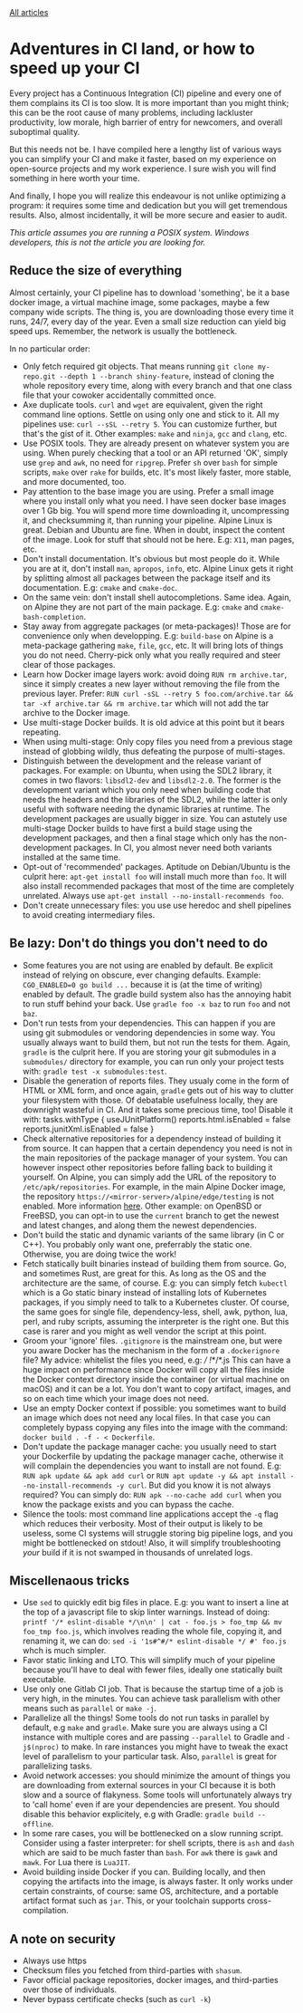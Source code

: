 <link rel="stylesheet" type="text/css" href="main.css">
<a href="/blog">All articles</a>

# Adventures in CI land, or how to speed up your CI

Every project has a Continuous Integration (CI) pipeline and every one of them complains its CI is too slow. It is more important than you might think; this can be the root cause of many problems, including lackluster productivity, low morale, high barrier of entry for newcomers, and overall suboptimal quality.

But this needs not be. I have compiled here a lengthy list of various ways you can simplify your CI and make it faster, based on my experience on open-source projects and my work experience. I sure wish you will find something in here worth your time.

And finally, I hope you will realize this endeavour is not unlike optimizing a program: it requires some time and dedication but you will get tremendous results. Also, almost incidentally, it will be more secure and easier to audit.

*This article assumes you are running a POSIX system. Windows developers, this is not the article you are looking for.*

## Reduce the size of everything

Almost certainly, your CI pipeline has to download 'something', be it a base docker image, a virtual machine image, some packages, maybe a few company wide scripts. The thing is, you are downloading those every time it runs, 24/7, every day of the year. Even a small size reduction can yield big speed ups. Remember, the network is usually the bottleneck. 

In no particular order: 

- Only fetch required git objects. That means running `git clone my-repo.git --depth 1 --branch shiny-feature`, instead of cloning the whole repository every time, along with every branch and that one class file that your cowoker accidentally committed once.
- Axe duplicate tools. `curl` and `wget` are equivalent, given the right command line options. Settle on using only one and stick to it. All my pipelines use: `curl --sSL --retry 5`. You can customize further, but that's the gist of it. Other examples: `make` and `ninja`, `gcc` and `clang`, etc.
- Use POSIX tools. They are already present on whatever system you are using. When purely checking that a tool or an API returned 'OK', simply use `grep` and `awk`, no need for `ripgrep`. Prefer `sh` over `bash` for simple scripts, `make` over `rake` for builds, etc. It's most likely faster, more stable, and more documented, too. 
- Pay attention to the base image you are using. Prefer a small image where you install only what you need. I have seen docker base images over 1 Gb big. You will spend more time downloading it, uncompressing it, and checksumming it, than running your pipeline. Alpine Linux is great. Debian and Ubuntu are fine. When in doubt, inspect the content of the image. Look for stuff that should not be here. E.g: `X11`, man pages, etc.
- Don't install documentation. It's obvious but most people do it. While you are at it, don't install `man`, `apropos`, `info`, etc. Alpine Linux gets it right by splitting almost all packages between the package itself and its documentation. E.g: `cmake` and `cmake-doc`.
- On the same vein: don't install shell autocompletions. Same idea. Again, on Alpine they are not part of the main package. E.g: `cmake` and `cmake-bash-completion`.
- Stay away from aggregate packages (or meta-packages)! Those are for convenience only when developping. E.g: `build-base` on Alpine is a meta-package gathering `make`, `file`, `gcc`, etc. It will bring lots of things you do not need. Cherry-pick only what you really required and steer clear of those packages.
- Learn how Docker image layers work: avoid doing `RUN rm archive.tar`, since it simply creates a new layer without removing the file from the previous layer. Prefer: `RUN curl -sSL --retry 5 foo.com/archive.tar && tar -xf archive.tar && rm archive.tar` which will not add the tar archive to the Docker image.
- Use multi-stage Docker builds. It is old advice at this point but it bears repeating.
- When using multi-stage: Only copy files you need from a previous stage instead of globbing wildly, thus defeating the purpose of multi-stages.
- Distinguish between the development and the release variant of packages. For example: on Ubuntu, when using the SDL2 library, it comes in two flavors: `libsdl2-dev` and `libsdl2-2.0`. The former is the development variant which you only need when building code that needs the headers and the libraries of the SDL2, while the latter is only useful with software needing the dynamic libraries at runtime. The development packages are usually bigger in size. You can astutely use multi-stage Docker builds to have first a build stage using the development packages, and then a final stage which only has the non-development packages. In CI, you almost never need both variants installed at the same time.
- Opt-out of 'recommended' packages. Aptitude on Debian/Ubuntu is the culprit here: `apt-get install foo` will install much more than `foo`. It will also install recommended packages that most of the time are completely unrelated. Always use `apt-get install --no-install-recommends foo`.
- Don't create unnecessary files: you use use heredoc and shell pipelines to avoid creating intermediary files.


## Be lazy: Don't do things you don't need to do

- Some features you are not using are enabled by default. Be explicit instead of relying on obscure, ever changing defaults. Example: `CGO_ENABLED=0 go build ...` because it is (at the time of writing) enabled by default. The gradle build system also has the annoying habit to run stuff behind your back. Use `gradle foo -x baz` to run `foo` and not `baz`.
- Don't run tests from your dependencies. This can happen if you are using git submodules or vendoring dependencies in some way. You usually always want to build them, but not run the tests for them. Again, `gradle` is the culprit here. If you are storing your git submodules in a `submodules/` directory for example, you can run only your project tests with: `gradle test -x submodules:test`.
- Disable the generation of reports files. They usualy come in the form of HTML or XML form, and once again, `gradle` gets out of his way to clutter your filesystem with those. Of debatable usefulness locally, they are downright wasteful in CI. And it takes some precious time, too! Disable it with: 
     tasks.withType<Test> {
         useJUnitPlatform()
         reports.html.isEnabled = false
         reports.junitXml.isEnabled = false
     }
- Check alternative repositories for a dependency instead of building it from source. It can happen that a certain dependency you need is not in the main repositories of the package manager of your system. You can however inspect other repositories before falling back to building it yourself. On Alpine, you can simply add the URL of the repository to `/etc/apk/repositories`. For example, in the main Alpine Docker image, the repository `https://<mirror-server>/alpine/edge/testing` is not enabled. More information [here](https://wiki.alpinelinux.org/wiki/Enable_Community_Repository). Other example: on OpenBSD or FreeBSD, you can opt-in to use the `current` branch to get the newest and latest changes, and along them the newest dependencies.
- Don't build the static and dynamic variants of the same library (in C or C++). You probably only want one, preferrably the static one. Otherwise, you are doing twice the work!
- Fetch statically built binaries instead of building them from source. Go, and sometimes Rust, are great for this. As long as the OS and the architecture are the same, of course. E.g: you can simply fetch `kubectl` which is a Go static binary instead of installing lots of Kubernetes packages, if you simply need to talk to a Kubernetes cluster. Of course, the same goes for single file, dependency-less, shell, awk, python, lua, perl, and ruby scripts, assuming the interpreter is the right one. But this case is rarer and you might as well vendor the script at this point.
- Groom your 'ignore' files. `.gitignore` is the mainstream one, but were you aware Docker has the mechanism in the form of a `.dockerignore` file? My advice: whitelist the files you need, e.g:
    **/*
    !**/*.js
  This can have a huge impact on performance since Docker will copy all the files inside the Docker context directory inside the container (or virtual machine on macOS) and it can be a lot. You don't want to copy artifact, images, and so on each time which your image does not need.
- Use an empty Docker context if possible: you sometimes want to build an image which does not need any local files. In that case you can completely bypass copying any files into the image with the command: `docker build . -f - < Dockerfile`.
- Don't update the package manager cache: you usually need to start your Dockerfile by updating the package manager cache, otherwise it will complain the dependencies you want to install are not found. E.g: `RUN apk update && apk add curl` or `RUN apt update -y && apt install --no-install-recommends -y curl`. But did you know it is not always required? You can simply do: `RUN apk --no-cache add curl` when you know the package exists and you can bypass the cache.
- Silence the tools: most command line applications accept the `-q` flag which reduces their verbosity. Most of their output is likely to be useless, some CI systems will struggle storing big pipeline logs, and you might be bottlenecked on stdout! Also, it will simplify troubleshooting *your* build if it is not swamped in thousands of unrelated logs.


## Miscellenaous tricks

- Use `sed` to quickly edit big files in place. E.g: you want to insert a line at the top of a javascript file to skip linter warnings. Instead of doing: `printf '/* eslint-disable */\n\n' | cat - foo.js > foo_tmp && mv foo_tmp foo.js`, which involves reading the whole file, copying it, and renaming it, we can do: `sed -i '1s#^#/* eslint-disable */ #' foo.js` whch is much simpler.
- Favor static linking and LTO. This will simplify much of your pipeline because you'll have to deal with fewer files, ideally one statically built executable.
- Use only one Gitlab CI job. That is because the startup time of a job is very high, in the minutes. You can achieve task parallelism with other means such as `parallel` or `make -j`.
- Parallelize all the things! Some tools do not run tasks in parallel by default, e.g `make` and `gradle`. Make sure you are always using a CI instance with multiple cores and are passing `--parallel` to Gradle and `-j$(nproc)` to make. In rare instances you might have to tweak the exact level of parallelism to your particular task. Also, `parallel` is great for parallelizing tasks.
- Avoid network accesses: you should minimize the amount of things you are downloading from external sources in your CI because it is both slow and a source of flakyness. Some tools will unfortunately always try to 'call home' even if are your dependencies are present. You should disable this behavior explicitely, e.g with Gradle: `gradle build --offline`.
- In some rare cases, you will be bottlenecked on a slow running script. Consider using a faster interpreter: for shell scripts, there is `ash` and `dash` which are said to be much faster than `bash`. For `awk` there is `gawk` and `mawk`. For Lua there is `LuaJIT`.
- Avoid building inside Docker if you can. Building locally, and then copying the artifacts into the image, is always faster. It only works under certain constraints, of course: same OS, architecture, and a portable artifact format such as `jar`. This, or your toolchain supports cross-compilation.

## A note on security

- Always use https
- Checksum files you fetched from third-parties with `shasum`.
- Favor official package repositories, docker images, and third-parties over those of individuals.
- Never bypass certificate checks (such as `curl -k`)
